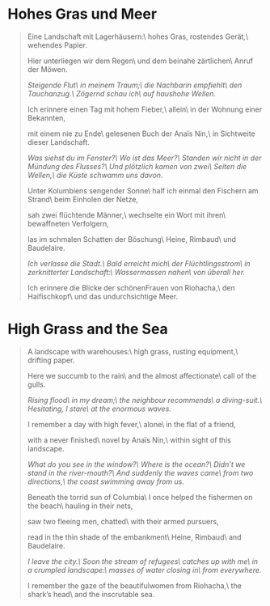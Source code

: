 Hohes Gras und Meer
===================

> Eine Landschaft mit Lagerhäusern:\\
> hohes Gras, rostendes Gerät,\\
> wehendes Papier.
>
> Hier unterliegen wir dem Regen\\
> und dem beinahe zärtlichen\\
> Anruf der Möwen.
>
> *Steigende Flut\\
> in meinem Traum;\\
> die Nachbarin empfiehlt\\
> den Tauchanzug.\\
> Zögernd schau ich\\
> auf haushohe Wellen.*
>
> Ich erinnere einen Tag mit hohem Fieber,\\
> allein\\
> in der Wohnung einer Bekannten,
>
> mit einem nie zu Ende\\
> gelesenen Buch der Anaïs Nin,\\
> in Sichtweite dieser Landschaft.
>
> *Was siehst du im Fenster?\\
> Wo ist das Meer?\\
> Standen wir nicht in der Mündung des Flusses?\\
> Und plötzlich kamen von zwei\\
> Seiten die Wellen,\\
> die Küste schwamm uns davon.*
>
> Unter Kolumbiens sengender Sonne\\
> half ich einmal den Fischern am Strand\\
> beim Einholen der Netze,
>
> sah zwei flüchtende Männer,\\
> wechselte ein Wort mit ihren\\
> bewaffneten Verfolgern,
>
> las im schmalen Schatten der Böschung\\
> Heine, Rimbaud\\
> und Baudelaire.
>
> *Ich verlasse die Stadt.\\
> Bald erreicht mich\\
> der Flüchtlingsstrom\\
> in zerknitterter Landschaft:\\
> Wassermassen nahen\\
> von überall her.*
>
> Ich erinnere die Blicke der schönenFrauen von Riohacha,\\
> den Haifischkopf\\
> und das undurchsichtige Meer.

High Grass and the Sea
======================

> A landscape with warehouses:\\
> high grass, rusting equipment,\\
> drifting paper.
>
> Here we succumb to the rain\\
> and the almost affectionate\\
> call of the gulls.
>
> *Rising flood\\
> in my dream;\\
> the neighbour recommends\\
> a diving-suit.\\
> Hesitating, I stare\\
> at the enormous waves.*
>
> I remember a day with high fever,\\
> alone\\
> in the flat of a friend,
>
> with a never finished\\
> novel by Anaïs Nin,\\
> within sight of this landscape.
>
> *What do you see in the window?\\
> Where is the ocean?\\
> Didn’t we stand in the river-mouth?\\
> And suddenly the waves came\\
> from two directions,\\
> the coast swimming away from us.*
>
> Beneath the torrid sun of Columbia\\
> I once helped the fishermen on the beach\\
> hauling in their nets,
>
> saw two fleeing men, chatted\\
> with their armed pursuers,
>
> read in the thin shade of the embankment\\
> Heine, Rimbaud\\
> and Baudelaire.
>
> *I leave the city.\\
> Soon the stream of refugees\\
> catches up with me\\
> in a crumpled landscape:\\
> masses of water closing in\\
> from everywhere.*
>
> I remember the gaze of the beautifulwomen from Riohacha,\\
> the shark’s head\\
> and the inscrutable sea.
